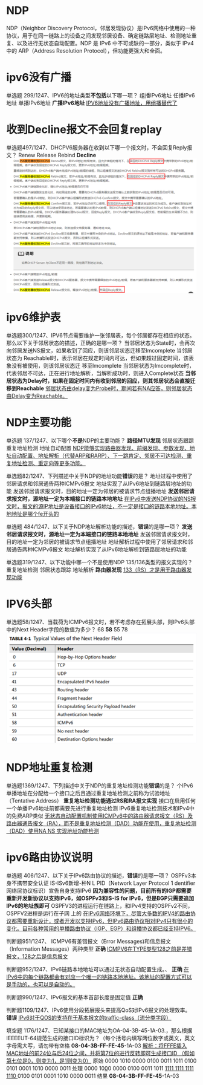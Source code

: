 # NDP
NDP（Neighbor Discovery Protocol，邻居发现协议）是IPv6网络中使用的一种协议，用于在同一链路上的设备之间发现邻居设备、确定链路层地址、检测地址重复、以及进行无状态自动配置。NDP 是 IPv6 中不可或缺的一部分，类似于 IPv4 中的 ARP（Address Resolution Protocol），但功能更强大和全面。
# ipv6没有广播
单选题
299/1247、IPV6的地址类型**不包括**以下哪一项？
组播IPv6地址
任播IPv6地址
单播IPv6地址
**广播IPv6地址**
<u>IPV6地址没有广播地址，用组播替代了</u>

# 收到Decline报文不会回复replay
单选题497/1247、DHCPV6服务器在收到以下哪一个报文时，不会回复Reply报文？
Renew
Release
Rebind
**Decline**
![986994cfbf0ea0e791c59cfe0e155dfa.png|225](8%E5%88%B7%E9%A2%98%E7%9A%84/HCIP-821/ipv6NDP/986994cfbf0ea0e791c59cfe0e155dfa.png)

# ipv6维护表
单选题300/1247、IPV6节点需要维护一张邻居表，每个邻居都存在相应的状态。那么以下关于邻居状态的描述，正确的是哪一项？
当邻居状态为State时，会再次向邻居发送NS报文，如果收到了回应，则该邻层状态迁移至lmcomplete
当邻居状态为 Reachablel时，表示邻居在规定时间内可达，但如果超过固定时间，该表象没有被使用，则该邻居状态迁
移至lmcomplete
当邻居状态为lmcomplete时，代表邻居不可达，正在进行地址解析，当解析成功时，则进入Complete状态
**当邻居状态为Delay时，如果在固定时间内有收到邻居的回应，则其邻居状态会直接迁移到Reachable**
<u>邻居状态由delay变为Probe时，期间若有NA应答，则邻居状态由Delay变为Reachable。</u>
# NDP主要功能
单选题
137/1247、以下哪个**不是**NDP的主要功能？
**路径MTU发现**
邻居状态跟踪
重复地址检测
地址自动配置
<u>NDP能够实现路由器发现、前缀发现、参数发现、地址自动配置、地址解析（代替ARP和RARP）、下一跳肯定、邻居不可达检测、重复地址检测、重定向等更多功能。</u>

单选题82/1247、下列描述中关于NDP的地址功能**错误**的是？
地址过程中使用了邻居请求和邻居通告两种ICMPv6报文
地址实现了从IPv6地址到链路层地址的功能
发送邻居请求报文时，目的地址一定为邻居的被请求节点组播地址
**发送邻居请求报文时，源地址一定为本端接口的链路本地地址**
<u>在IPv6中发送NDP协议的NS报文时，报文的源IP地址是设备接口的IPv6地址，不一定是接口的链路本地地址。本地地址是哪个fe开头的</u>

单选题 484/1247、以下关于NDP地址解析功能的描述，**错误**的是哪一项？
**发送邻居请求报文时，源地址一定为本端接口的链路本地地址**
发送邻居请求报文时，目的地址一定为邻居的被请求节点组播地址
地址解析过程中使用了邻居请求和邻居通告两种ICMPv6报文
地址解析实现了从IPv6地址解析到链路层地址的功能

单选题319/1247、以下功能中哪一个不是使用NDP 135/136类型的报文实现的？
重复地址检测
邻居状态跟踪
地址解析
**路由器发现**
<u>133（RS）才是用于路由器发现功能</u>
# IPV6头部
单选题58/1247、当载荷为ICMPv6报文时，若不考虑存在拓展头部，则IPv6头部中的Next Header字段的数值为多少？
68
**58**
55
78
![image-2024714621766.png|300](8%E5%88%B7%E9%A2%98%E7%9A%84/HCIP-821/%E4%BE%8B%E9%A2%98%E4%B9%8B%E5%A4%96/image-2024714621766.png)

# NDP地址重复检测
单选题1369/1247、下列描述中关于NDP的重复地址检测功能**错误**的是？
个IPv6单播地址在分配给一个接口之后且通过重复地址检测之前称为试验地址（Tentative Address）
**重复地址检测功能通过RS和RA报文实现**
接口在启用任何一个单播IPv6地址前都需要先进行重复地址检测
IPv6重复地址检测技术和IPv4中的免费ARP类似
<u>无状态自动配置机制使用ICMPv6中的路由器请求报文（RS）及路由器通告报文（RA），而不是重复地址检测（DAD）功能在使用，重复地址检测（DAD）使用NA NS 实现地址功能检测</u>

# ipv6路由协议说明
单选题 406/1247、以下关于IPv6路由协议的描述，**错误**的是哪一项？
OSPFv3本身不携带安全认证
IS-ISv6新增-种N L PID（Network Layer Protocol 1 dentifier网络层协议标识）宣告自身支持lPv6
**因为兼容性的问题，目前所有的IGP都需要重新开发新协议以支持IPv6，如OSPFv3和IS-IS for IPv6，但是BGP只需要追加IPv6的地址族即可**
OSPFV3的进程运行在链路上，和IPv4支持的OSPFv2不同，OSPFV2进程是运行在子网 上的
<u>在IPv6网络环境下，尽管大多数的IPV4的路由协议都需要重新设计，或者开发以支持IPv6，但IPv6路由协议相对IPv4只有很小的变化。目前各种常用的单播路由协议（IGP、EGP）和组播协议都已经支持IPV6。</u>

判断题951/1247、 ICMPV6有差错报文（Error Messages)和信息报文（Information Messages）两种类型
**正确**
<u>ICMPV6在TYPE类型128之前是差错报文，128之后是信息报文</u>

判断题952/1247、IPv6链路本地地址可以通过无状态自动配置生成。、
**正确**
<u>在IPv6中的每个链路都会有对应一个唯一的链路本地地址。该地址的配置方式可以是手动的，也可以是自动的。</u>

判断题990/1247、IPv6报文的基本首部长度是固定值
**正确**

判断题1109/1247、IPv6使用分段拓展报头来提高QoS对IPv6报文的处理效率。
**错误**
<u><u></u>IPv6对于QOS的支持在于基本报文的traffic-class（流分类字段）
</u>

填空题
1176/1247、已知某接口的MAC地址为OA-04-3B-45-1A-03.，那么根据IEEEEUT-64规范生成的接口ID标识为？（每个括号内填写两位数字或英文，英文字母需大写，请勿带有空格
**08-04-3B-FF-FE-45**-1A-03
<u>解析：将FFFE插入MAC地址的前24位与后24位之间，并将第7位的进行反转即可生成接口ID （假如第七位是0，则变为1，是1则变为0）</u>
原始
0000 1010 0000 0100 0011 1011 0100 0101 0001 1010 0000 0011
处理
0000 10<u>0</u>0 0000 0100 0011 1011 <u>1111 1111 1111 1110 </u> 0100 0101 0001 1010 0000 0011
结果
**08-04-3B-FF-FE-45**-1A-03
